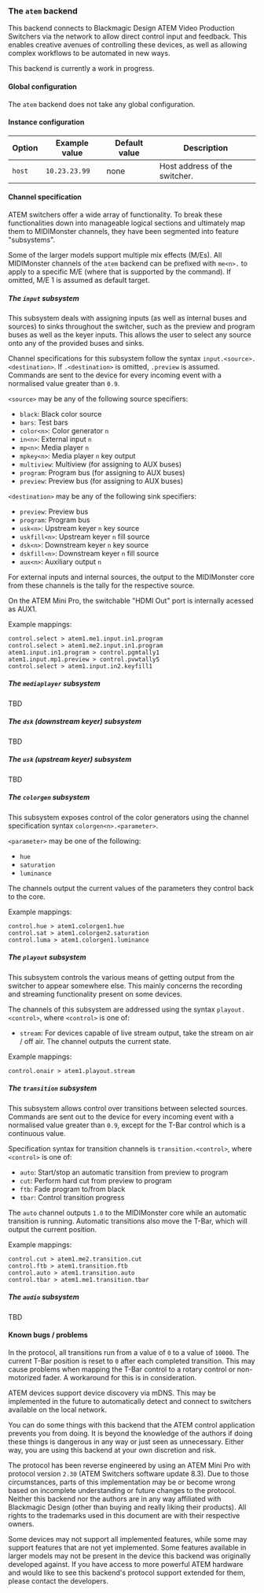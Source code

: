 ### The `atem` backend

This backend connects to Blackmagic Design ATEM Video Production Switchers via the network to allow
direct control input and feedback. This enables creative avenues of controlling these devices, as well
as allowing complex workflows to be automated in new ways.

This backend is currently a work in progress.

#### Global configuration

The `atem` backend does not take any global configuration.

#### Instance configuration

| Option	| Example value		| Default value		| Description			|
|---------------|-----------------------|-----------------------|-------------------------------|
| `host`	| `10.23.23.99`		| none			| Host address of the switcher.	|

#### Channel specification

ATEM switchers offer a wide array of functionality. To break these functionalities down into manageable
logical sections and ultimately map them to MIDIMonster channels, they have been segmented into feature
"subsystems".

Some of the larger models support multiple mix effects (M/Es). All MIDIMonster channels of the `atem` backend
can be prefixed with `me<n>.` to apply to a specific M/E (where that is supported by the command).
If omitted, M/E 1 is assumed as default target.

##### The `input` subsystem

This subsystem deals with assigning inputs (as well as internal buses and sources) to sinks throughout
the switcher, such as the preview and program buses as well as the keyer inputs. This allows the user to
select any source onto any of the provided buses and sinks.

Channel specifications for this subsystem follow the syntax `input.<source>.<destination>`.
If `.<destination>` is omitted, `.preview` is assumed. Commands are sent to the device for every incoming
event with a normalised value greater than `0.9`.

`<source>` may be any of the following source specifiers:

* `black`: Black color source
* `bars`: Test bars
* `color<n>`: Color generator `n`
* `in<n>`: External input `n`
* `mp<n>`: Media player `n`
* `mpkey<n>`: Media player `n` key output
* `multiview`: Multiview (for assigning to AUX buses)
* `program`:  Program bus (for assigning to AUX buses)
* `preview`: Preview bus (for assigning to AUX buses)

`<destination>` may be any of the following sink specifiers:

* `preview`: Preview bus
* `program`: Program bus
* `usk<n>`: Upstream keyer `n` key source
* `uskfill<n>`: Upstream keyer `n` fill source
* `dsk<n>`: Downstream keyer `n` key source
* `dskfill<n>`: Downstream keyer `n` fill source
* `aux<n>`: Auxiliary output `n`

For external inputs and internal sources, the output to the MIDIMonster core from these channels is the
tally for the respective source.

On the ATEM Mini Pro, the switchable "HDMI Out" port is internally acessed as AUX1.

Example mappings:
```
control.select > atem1.me1.input.in1.program
control.select > atem1.me2.input.in1.program
atem1.input.in1.program > control.pgmtally1
atem1.input.mp1.preview > control.pvwtally5
control.select > atem1.input.in2.keyfill1
```

##### The `mediaplayer` subsystem

TBD

##### The `dsk` (downstream keyer) subsystem

TBD

##### The `usk` (upstream keyer) subsystem

TBD

##### The `colorgen` subsystem

This subsystem exposes control of the color generators using the channel specification syntax
`colorgen<n>.<parameter>`.

`<parameter>` may be one of the following:

* `hue`
* `saturation`
* `luminance`

The channels output the current values of the parameters they control back to the core.

Example mappings:
```
control.hue > atem1.colorgen1.hue
control.sat > atem1.colorgen2.saturation
control.luma > atem1.colorgen1.luminance
```

##### The `playout` subsystem

This subsystem controls the various means of getting output from the switcher to appear somewhere else.
This mainly concerns the recording and streaming functionality present on some devices.

The channels of this subsystem are addressed using the syntax `playout.<control>`, where `<control>` is
one of:

* `stream`: For devices capable of live stream output, take the stream on air / off air. The channel outputs
the current state.

Example mappings:
```
control.onair > atem1.playout.stream
```

##### The `transition` subsystem

This subsystem allows control over transitions between selected sources. Commands are sent out to the device
for every incoming event with a normalised value greater than `0.9`, except for the T-Bar control which
is a continuous value.

Specification syntax for transition channels is `transition.<control>`, where `<control>` is one of:

* `auto`: Start/stop an automatic transition from preview to program
* `cut`: Perform hard cut from preview to program
* `ftb`: Fade program to/from black
* `tbar`: Control transition progress

The `auto` channel outputs `1.0` to the MIDIMonster core while an automatic transition is running.
Automatic transitions also move the T-Bar, which will output the current position.

Example mappings:
```
control.cut > atem1.me2.transition.cut
control.ftb > atem1.transition.ftb
control.auto > atem1.transition.auto
control.tbar > atem1.me1.transition.tbar
```

##### The `audio` subsystem

TBD

#### Known bugs / problems

In the protocol, all transitions run from a value of `0` to a value of `10000`. The current T-Bar position
is reset to `0` after each completed transition. This may cause problems when mapping the T-Bar control to
a rotary control or non-motorized fader. A workaround for this is in consideration.

ATEM devices support device discovery via mDNS. This may be implemented in the future to automatically
detect and connect to switchers available on the local network.

You can do some things with this backend that the ATEM control application prevents you from doing.
It is beyond the knowledge of the authors if doing these things is dangerous in any way or just seen as unnecessary.
Either way, you are using this backend at your own discretion and risk.

The protocol has been reverse engineered by using an ATEM Mini Pro with protocol version `2.30` (ATEM Switchers
software update 8.3). Due to those circumstances, parts of this implementation may be or become wrong based on
incomplete understanding or future changes to the protocol. Neither this backend nor the authors are in any way
affiliated with Blackmagic Design (other than buying and really liking their products). All rights to the trademarks
used in this document are with their respective owners.

Some devices may not support all implemented features, while some may support features that are not yet implemented.
Some features available in larger models may not be present in the device this backend was originally
developed against. If you have access to more powerful ATEM hardware and would like to see this backend's
protocol support extended for them, please contact the developers.
